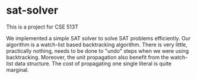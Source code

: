 # sat-solver
This is a project for CSE 513T

We implemented a simple SAT solver to solve SAT problems efficiently. Our algorithm is a watch-list based backtracking algorithm. There is very little, practically nothing, needs to be done to "undo" steps when we were using backtracking. Moreover, the unit propagation also benefit from the watch-list data structure. The cost of propagating one single literal is quite marginal. 
